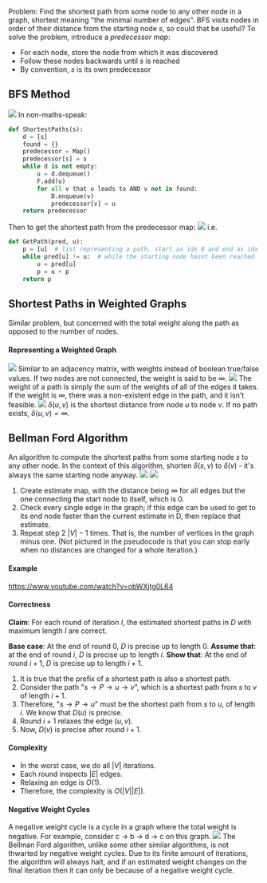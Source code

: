 Problem: Find the shortest path from some node to any other node in a graph, shortest meaning "the minimal number of edges".
BFS visits nodes in order of their distance from the starting node $s$, so could that be useful?
To solve the problem, introduce a *predecessor map*:
- For each node, store the node from which it was discovered
- Follow these nodes backwards until $s$ is reached
- By convention, $s$ is its own predecessor
## BFS Method
![](Pasted%20image%2020230208123910.png)
In non-maths-speak:
```python
def ShortestPaths(s):
	d = [s]
	found = {}
	predecessor = Map()
	predecessor[s] = s
	while d is not empty:
		u = d.dequeue()
		F.add(u)
		for all v that u leads to AND v not in found:
			D.enqueue(v)
			predecessor[v] = u
	return predecessor
```
Then to get the shortest path from the predecessor map:
![](Pasted%20image%2020230208124617.png)
i.e.
```python
def GetPath(pred, u):
	p = [u]  # list representing a path, start as idx 0 and end as idx n
	while pred[u] != u:  # while the starting node hasnt been reached
		u = pred[u]
		p = u + p
	return p
```

## Shortest Paths in Weighted Graphs
Similar problem, but concerned with the total weight along the path as opposed to the number of nodes.

#### Representing a Weighted Graph
![](Pasted%20image%2020230208125159.png)
Similar to an adjacency matrix, with weights instead of boolean true/false values. If two nodes are not connected, the weight is said to be $\infty$.
![](Pasted%20image%2020230208125344.png)
The weight of a path is simply the sum of the weights of all of the edges it takes.
If the weight is $\infty$, there was a non-existent edge in the path, and it isn't feasible.
![](Pasted%20image%2020230208125500.png)
$\delta(u,v)$ is the shortest distance from node $u$ to node $v$. If no path exists, $\delta(u, v) = \infty$.

## Bellman Ford Algorithm
An algorithm to compute the shortest paths from some starting node $s$ to any other node.
In the context of this algorithm, shorten $\delta(s, v)$ to $\delta(v)$ - it's always the same starting node anyway.
![](Pasted%20image%2020230208130140.png)
![](Pasted%20image%2020230208130048.png)
1. Create estimate map, with the distance being $\infty$ for all edges but the one connecting the start node to itself, which is 0.
2. Check every single edge in the graph; if this edge can be used to get to its end node faster than the current estimate in D, then replace that estimate.
3. Repeat step 2 $|V| - 1$ times. That is, the number of vertices in the graph minus one. (Not pictured in the pseudocode is that you can stop early when no distances are changed for a whole iteration.)
#### Example
https://www.youtube.com/watch?v=obWXjtg0L64

#### Correctness
**Claim**: For each round of iteration $I$, the estimated shortest paths in $D$ with maximum length $I$ are correct.

**Base case**: At the end of round 0, $D$ is precise up to length 0.
**Assume that**: at the end of round $i$, $D$ is precise up to length $i$.
**Show that**: At the end of round $i + 1$, $D$ is precise up to length $i + 1$.

1. It is true that the prefix of a shortest path is also a shortest path.
2. Consider the path "$s \rightarrow P \rightarrow u \rightarrow v$", which is a shortest path from $s$ to $v$ of length $i + 1$.
3. Therefore, "$s \rightarrow P \rightarrow u$" must be the shortest path from $s$ to $u$, of length $i$. We know that $D(u)$ is precise.
4. Round $i + 1$ relaxes the edge $(u, v)$.
5. Now, $D(v)$ is precise after round $i + 1$.

#### Complexity
- In the worst case, we do all $|V|$ iterations.
- Each round inspects $|E|$ edges.
- Relaxing an edge is $O(1)$.
- Therefore, the complexity is $O(|V||E|)$.

#### Negative Weight Cycles
A negative weight cycle is a cycle in a graph where the total weight is negative. For example,  consider c -> b -> d -> c on this graph. 
![](Pasted%20image%2020230208141028.png)
The Bellman Ford algorithm, unlike some other similar algorithms, is not thwarted by negative weight cycles. Due to its finite amount of iterations, the algorithm will always halt, and if an estimated weight changes on the final iteration then it can only be because of a negative weight cycle.
